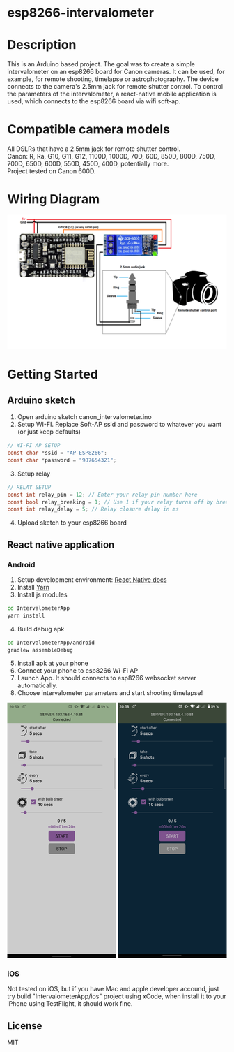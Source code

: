 # esp8266-intervalometer
# Description
This is an Arduino based project.
The goal was to create a simple intervalometer on an esp8266 board for Canon cameras.
It can be used, for example, for remote shooting, timelapse or astrophotography.
The device connects to the camera's 2.5mm jack for remote shutter control.
To control the parameters of the intervalometer, a react-native mobile application is used, which connects to the esp8266 board via wifi soft-ap.
# Compatible camera models
All DSLRs that have a 2.5mm jack for remote shutter control.<br />
Canon: R, Ra, G10, G11, G12, 1100D, 1000D, 70D, 60D, 850D, 800D, 750D, 700D, 650D, 600D, 550D, 450D, 400D,
potentially more.<br />
Project tested on Canon 600D.
# Wiring Diagram
![Wiring diagram](https://github.com/MeowT3X/esp8266_canon_intervalometer/blob/master/scheme.png)
# Getting Started
## Arduino sketch
1. Open arduino sketch canon_intervalometer.ino
2. Setup WI-FI. Replace Soft-AP ssid and password to whatever you want (or just keep defaults)
```c
// WI-FI AP SETUP
const char *ssid = "AP-ESP8266";
const char *password = "987654321";
```
3. Setup relay
```c
// RELAY SETUP
const int relay_pin = 12; // Enter your relay pin number here
const bool relay_breaking = 1; // Use 1 if your relay turns off by breaking contact, use 0 if your relay turns by HIGH/LOW signal
const int relay_delay = 5; // Relay closure delay in ms
```
4. Upload sketch to your esp8266 board
## React native application
### Android
1. Setup development environment: [React Native docs](https://reactnative.dev/docs/environment-setup)
2. Install [Yarn](https://classic.yarnpkg.com/en/docs/install#windows-stable)
3. Install js modules
```sh
cd IntervalometerApp
yarn install
```
4. Build debug apk
```sh
cd IntervalometerApp/android
gradlew assembleDebug
```
5. Install apk at your phone
6. Connect your phone to esp8266 Wi-Fi AP
7. Launch App. It should connects to esp8266 websocket server automatically.
8. Choose intervalometer parameters and start shooting timelapse!

<div>
<img src="https://github.com/MeowT3X/esp8266_canon_intervalometer/blob/master/Screenshot_light_theme.png" width="250"></img>
<img src="https://github.com/MeowT3X/esp8266_canon_intervalometer/blob/master/Screenshot_dark_theme.png" width="250"></img>
</div>

### iOS
Not tested on iOS, but if you have Mac and apple developer accound, just try build "IntervalometerApp/ios" project using xCode, when install it to your iPhone using TestFlight, it should work fine.
## License
MIT
